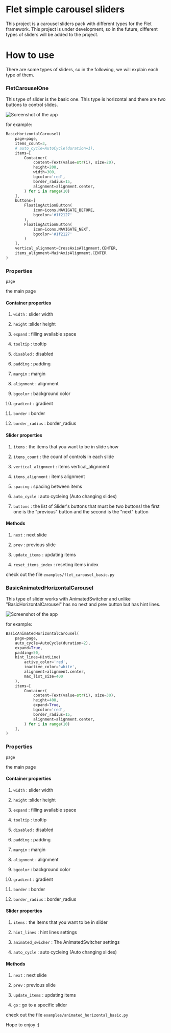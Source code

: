 # Flet simple carousel sliders

This project is a carousel sliders pack with different types for the Flet framework. This project is under development, so in
the future, different types of sliders will be added to the project.

# How to use

There are some types of sliders, so in the following, we will explain each type of them.

### FletCarouselOne

This type of slider is the basic one. This type is horizontal and there are two buttons to control slides.

![Screenshot of the app](screenshot1.png "Screenshot")

for example:

````python
BasicHorizontalCarousel(
    page=page,
    items_count=3,
    # auto_cycle=AutoCycle(duration=1),
    items=[
        Container(
            content=Text(value=str(i), size=20),
            height=200,
            width=300,
            bgcolor='red',
            border_radius=15,
            alignment=alignment.center,
        ) for i in range(10)
    ],
    buttons=[
        FloatingActionButton(
            icon=icons.NAVIGATE_BEFORE,
            bgcolor='#1f2127'
        ),
        FloatingActionButton(
            icon=icons.NAVIGATE_NEXT,
            bgcolor='#1f2127'
        )
    ],
    vertical_alignment=CrossAxisAlignment.CENTER,
    items_alignment=MainAxisAlignment.CENTER
)
````

### Properties

``page``

the main page

#### Container properties

1. ``width`` : slider width

2. ``height`` :slider height

3. ``expand`` : filling available space

4. ``tooltip`` : tooltip

5. ``disabled`` : disabled

6. ``padding`` : padding

7. ``margin`` : margin

8. ``alignment`` : alignment

9. ``bgcolor`` : background color

10. ``gradient`` : gradient

11. ``border`` : border

12. ``border_radius`` : border_radius

#### Slider properties

1. ``items`` : the items that you want to be in slide show

2. ``items_count`` : the count of controls in each slide

3. ``vertical_alignment`` : items vertical_alignment

4. ``items_alignment`` : items alignment

5. ``spacing`` : spacing between items

6. ``auto_cycle`` : auto cycleing (Auto changing slides)

7. ``buttons`` : the list of Slider's buttons that must be two buttons! the first one is the "previous" button and the second is the "next" button

#### Methods

1. ``next`` : next slide

2. ``prev`` :  previous slide

3. ``update_items`` :  updating items

4. ``reset_items_index`` :  reseting items index
 
check out the file ``examples/flet_carousel_basic.py``


### BasicAnimatedHorizontalCarousel

This type of slider works with AnimatedSwitcher and unlike "BasicHorizontalCarousel" has no next and prev button but has hint lines.

![Screenshot of the app](screenshot2.png "Screenshot")

for example:

````python
BasicAnimatedHorizontalCarousel(
    page=page,
    auto_cycle=AutoCycle(duration=2),
    expand=True,
    padding=50,
    hint_lines=HintLine(
        active_color='red',
        inactive_color='white',
        alignment=alignment.center,
        max_list_size=400
    ),
    items=[
        Container(
            content=Text(value=str(i), size=30),
            height=400,
            expand=True,
            bgcolor='red',
            border_radius=15,
            alignment=alignment.center,
        ) for i in range(10)
    ],
)
````

### Properties

``page``

the main page

#### Container properties

1. ``width`` : slider width

2. ``height`` :slider height

3. ``expand`` : filling available space

4. ``tooltip`` : tooltip

5. ``disabled`` : disabled

6. ``padding`` : padding

7. ``margin`` : margin

8. ``alignment`` : alignment

9. ``bgcolor`` : background color

10. ``gradient`` : gradient

11. ``border`` : border

12. ``border_radius`` : border_radius

#### Slider properties

1. ``items`` : the items that you want to be in slider

2. ``hint_lines`` : hint lines settings

3. ``animated_swicher`` : The AnimatedSwitcher settings

4. ``auto_cycle`` : auto cycleing (Auto changing slides)

#### Methods

1. ``next`` : next slide

2. ``prev`` :  previous slide

3. ``update_items`` :  updating items

4. ``go`` :  go to a specific slider
 
check out the file ``examples/animated_horizontal_basic.py``

Hope to enjoy :)

